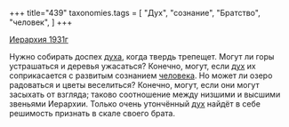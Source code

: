 +++
title="439"
taxonomies.tags = [
 "Дух",
 "сознание",
 "Братство",
 "человек",
]
+++

[Иерархия 1931г](/agni/1931)

Нужно собирать доспех [духа](/tags/Дух), когда твердь трепещет. Могут ли горы устрашаться и деревья ужасаться? Конечно, могут, если [дух](/tags/Дух) их соприкасается с развитым сознанием [человека](/tags/человек). Но может ли озеро радоваться и цветы веселиться? Конечно, могут, если они могут засыхать от взгляда; таково соотношение между низшими и высшими звеньями Иерархии. Только очень утончённый [дух](/tags/Дух) найдёт в себе решимость признать в скале своего брата.   

